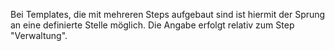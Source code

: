 Bei Templates, die mit mehreren Steps aufgebaut sind ist hiermit der Sprung an
eine definierte Stelle möglich. Die Angabe erfolgt relativ zum Step
"Verwaltung".